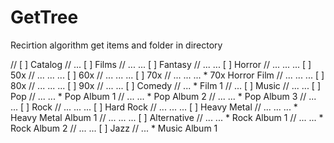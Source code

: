 # GetTree
Recirtion algorithm get items and folder in directory


//  [ ] Catalog
//  ... [ ] Films
//  ... ... [ ] Fantasy
//  ... ... [ ] Horror
//  ... ... ... [ ] 50x
//  ... ... ... [ ] 60x
//  ... ... ... [ ] 70x
//  ... ... ...  * 70x Horror Film
//  ... ... ... [ ] 80x
//  ... ... ... [ ] 90x
//  ... ... [ ] Comedy
//  ...  * Film 1
//  ... [ ] Music
//  ... ... [ ] Pop
//  ... ...  * Pop Album 1
//  ... ...  * Pop Album 2
//  ... ...  * Pop Album 3
//  ... ... [ ] Rock
//  ... ... ... [ ] Hard Rock
//  ... ... ... [ ] Heavy Metal
//  ... ... ...  * Heavy Metal Album 1
//  ... ... ... [ ] Alternative
//  ... ...  * Rock Album 1
//  ... ...  * Rock Album 2
//  ... ... [ ] Jazz
//  ...  * Music Album 1
